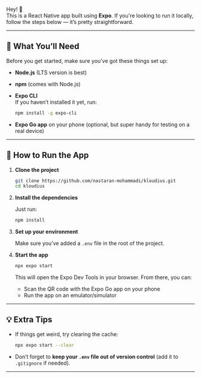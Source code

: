 Hey! 👋  
This is a React Native app built using **Expo**. If you're looking to run it locally, follow the steps below — it’s pretty straightforward.

---

## 🔧 What You’ll Need

Before you get started, make sure you’ve got these things set up:

- **Node.js** (LTS version is best)
- **npm** (comes with Node.js)
- **Expo CLI**  
  If you haven’t installed it yet, run:

  ```bash
  npm install -g expo-cli
  ```

- **Expo Go app** on your phone (optional, but super handy for testing on a real device)

---

## 🚀 How to Run the App

1. **Clone the project**

   ```bash
   git clone https://github.com/nastaran-mohammadi/kloudius.git
   cd kloudius
   ```

2. **Install the dependencies**

   Just run:

   ```bash
   npm install
   ```

3. **Set up your environment**

   Make sure you’ve added a `.env` file in the root of the project.  

4. **Start the app**

   ```bash
   npx expo start
   ```

   This will open the Expo Dev Tools in your browser. From there, you can:

   - Scan the QR code with the Expo Go app on your phone
   - Run the app on an emulator/simulator

---

## 💡 Extra Tips

- If things get weird, try clearing the cache:

  ```bash
  npx expo start --clear
  ```

- Don’t forget to **keep your `.env` file out of version control** (add it to `.gitignore` if needed).

---
